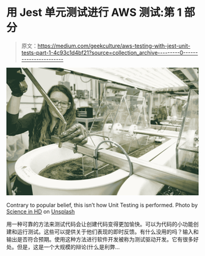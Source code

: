 # 用 Jest 单元测试进行 AWS 测试:第 1 部分

> 原文：<https://medium.com/geekculture/aws-testing-with-jest-unit-tests-part-1-4c93c1d4bf21?source=collection_archive---------0----------------------->

![](img/66b2d6ccde914002887e15afa8f9df17.png)

Contrary to popular belief, this isn’t how Unit Testing is performed. Photo by [Science in HD](https://unsplash.com/@scienceinhd?utm_source=unsplash&utm_medium=referral&utm_content=creditCopyText) on [Unsplash](https://unsplash.com/s/photos/testing?utm_source=unsplash&utm_medium=referral&utm_content=creditCopyText)

用一种可靠的方法来测试代码会让创建代码变得更加愉快。可以为代码的小功能创建和运行测试。这些可以提供关于他们表现的即时反馈。有什么没用的吗？输入和输出是否符合预期。使用这种方法进行软件开发被称为测试驱动开发。它有很多好处。但是，这是一个大规模的辩论(什么是利弊…